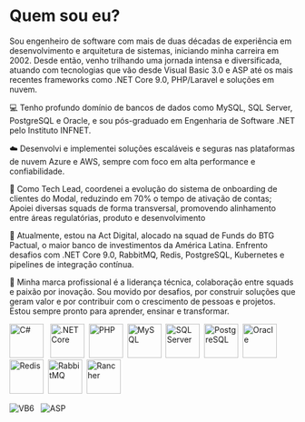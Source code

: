 <h1>Quem sou eu?</h1>
<p>Sou engenheiro de software com mais de duas décadas de experiência em desenvolvimento e arquitetura de sistemas,
iniciando minha carreira em 2002. Desde então, venho trilhando uma jornada intensa e diversificada, atuando com tecnologias
que vão desde Visual Basic 3.0 e ASP até os mais recentes frameworks como .NET Core 9.0, PHP/Laravel e soluções em nuvem.
<p>💻 Tenho profundo domínio de bancos de dados como MySQL, SQL Server, PostgreSQL e Oracle, e sou pós-graduado em Engenharia de Software .NET pelo Instituto INFNET.</p>
<p>☁️ Desenvolvi e implementei soluções escaláveis e seguras nas plataformas de nuvem Azure e AWS, sempre com foco em alta performance e confiabilidade.</p>
<p>🧠 Como Tech Lead, coordenei a evolução do sistema de onboarding de clientes do Modal, reduzindo em 70% o tempo de ativação de contas; Apoiei diversas squads de forma transversal, promovendo alinhamento entre áreas regulatórias, produto e desenvolvimento</p>
<p>🏦 Atualmente, estou na Act Digital, alocado na squad de Funds do BTG Pactual, o maior banco de investimentos da América Latina. Enfrento desafios com .NET Core 9.0, RabbitMQ, Redis, PostgreSQL, Kubernetes e pipelines de integração contínua.</p>
<p>🚀 Minha marca profissional é a liderança técnica, colaboração entre squads e paixão por inovação. Sou movido por desafios, por construir soluções que geram valor e por contribuir com o crescimento de pessoas e projetos. Estou sempre pronto para aprender, ensinar e transformar.</p>


<!-- Ícones de linguagens e tecnologias -->
<p><img src="https://cdn.jsdelivr.net/gh/devicons/devicon/icons/csharp/csharp-original.svg" alt="C#" width="60"/> &nbsp;
<img src="https://cdn.jsdelivr.net/gh/devicons/devicon/icons/dot-net/dot-net-original.svg" alt=".NET Core" width="60"/>&nbsp;
<img src="https://cdn.jsdelivr.net/gh/devicons/devicon/icons/php/php-original.svg" alt="PHP" width="60"/>&nbsp;
<img src="https://cdn.jsdelivr.net/gh/devicons/devicon/icons/mysql/mysql-original.svg" alt="MySQL" width="60"/>&nbsp;
<img src="https://cdn.jsdelivr.net/gh/devicons/devicon/icons/microsoftsqlserver/microsoftsqlserver-plain.svg" alt="SQL Server" width="60"/>&nbsp;
<img src="https://cdn.jsdelivr.net/gh/devicons/devicon/icons/postgresql/postgresql-original.svg" alt="PostgreSQL" width="60"/>&nbsp;
<img src="https://cdn.jsdelivr.net/gh/devicons/devicon/icons/oracle/oracle-original.svg" alt="Oracle" width="60"/>&nbsp;
<img src="https://cdn.jsdelivr.net/gh/devicons/devicon/icons/redis/redis-original.svg" alt="Redis" width="60"/>&nbsp;
<img src="https://cdn.jsdelivr.net/gh/devicons/devicon/icons/rabbitmq/rabbitmq-original.svg" alt="RabbitMQ" width="60"/>&nbsp;
<img src="https://cdn.jsdelivr.net/gh/devicons/devicon/icons/rancher/rancher-original.svg" alt="Rancher" width="60"/>&nbsp;

![VB6](https://img.shields.io/badge/VB6-Visual%20Basic%206-blue?logo=visualbasic) &nbsp;
![ASP](https://img.shields.io/badge/ASP-Classic%20ASP-blue?logo=windows)</p>

